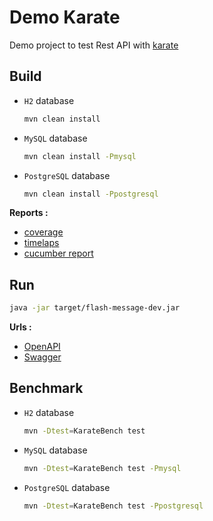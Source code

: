 # Demo Karate

Demo project to test Rest API with [karate](https://github.com/intuit/karate)

## Build

* `H2` database

  ```bash
  mvn clean install
  ```

* `MySQL` database

  ```bash
  mvn clean install -Pmysql
  ```

* `PostgreSQL` database

  ```bash
  mvn clean install -Ppostgresql
  ```

__Reports :__

* [coverage](/target/site/jacoco/index.html)
* [timelaps](/target/surefire-reports/timeline.html)
* [cucumber report](/target/cucumber-html-reports/overview-features.html)

## Run

```bash
java -jar target/flash-message-dev.jar
```

__Urls :__

* [OpenAPI](http://127.0.0.1:8080/v2/api-docs)
* [Swagger](http://127.0.0.1:8080/swagger-ui.html)

## Benchmark

* `H2` database

  ```bash
  mvn -Dtest=KarateBench test
  ```

* `MySQL` database

  ```bash
  mvn -Dtest=KarateBench test -Pmysql
  ```

* `PostgreSQL` database

  ```bash
  mvn -Dtest=KarateBench test -Ppostgresql
  ```
